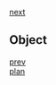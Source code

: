 <a href="03.md">next</a>

<h2>Object</h2>

<div>

</div>

<a href="01.md">prev</a>
<br/>
<a href="00.md">plan</a>